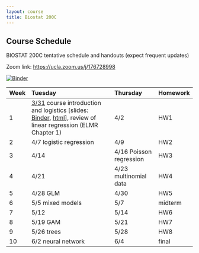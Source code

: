```yaml
---
layout: course
title: Biostat 200C
---
```


## Course Schedule

BIOSTAT 200C tentative schedule and handouts (expect frequent updates)

Zoom link: <https://ucla.zoom.us/j/176728998>

[![Binder](https://mybinder.org/badge_logo.svg)](https://mybinder.org/v2/gh/ucla-biostat-200c-2020spring/ucla-biostat-200c-2020spring.github.io/master)

| Week | Tuesday | Thursday | Homework |
|:-----------|:-----------|:------------|:------------|
| 1 | [3/31](https://ucla-biostat-200c-2020spring.github.io/biostat200Cspring2020/2020/03/31/week1-day1.html) course introduction and logistics \[slides: [Binder](https://mybinder.org/v2/gh/ucla-biostat-200c-2020spring/ucla-biostat-200c-2020spring.github.io/master?filepath=slides%2F01-intro%2Fintro.Rmd), [html](./slides/01-intro/intro.html)\], review of linear regression (ELMR Chapter 1) | 4/2 | HW1 |
| 2 | 4/7 logistic regression | 4/9 | HW2 |
| 3 | 4/14  | 4/16 Poisson regression | HW3 |
| 4 | 4/21 | 4/23 multinomial data | HW4 |
| 5 | 4/28 GLM | 4/30 | HW5 |
| 6 | 5/5 mixed models | 5/7 | midterm | 
| 7 | 5/12 | 5/14 | HW6 |  
| 8 | 5/19 GAM | 5/21 | HW7 |  
| 9 | 5/26 trees | 5/28 | HW8 |  
| 10 | 6/2 neural network | 6/4 | final |  
